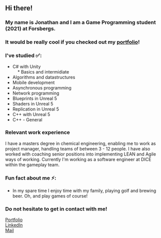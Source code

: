 ## Hi there!

### My name is Jonathan and I am a Game Programming student (2021) at Forsbergs.
### It would be really cool if you checked out my [portfolio](https://jonathanjonsson.github.io)!

### I've studied ✅:
* C# with Unity  
&nbsp;&nbsp;&nbsp;&nbsp;* Basics and intermidiate
* Algorithms and datastructures
* Mobile development
* Asynchronous programming
* Network programming
* Blueprints in Unreal 5
* Shaders in Unreal 5
* Replication in Unreal 5
* C++ with Unreal 5
* C++ - General

 
### Relevant work experience
I have a masters degree in chemical engineering, enabling me to work as project manager, handling teams of between 3 - 12 people. I have also worked with coaching senior positions into implementing LEAN and Agile ways of working.
Currently I'm working as a software engineer at DICE within the gameplay team.

### Fun fact about me ⚡:
* In my spare time I enjoy time with my family, playing golf and brewing beer. Oh, and play games of course!

### Do not hesitate to get in contact with me!
[Portfolio](https://jonathanjonsson.github.io)  
[LinkedIn](https://www.linkedin.com/in/jonathan-jonsson-50346a44)  
[Mail](mailto:jonsson.h.jonathan@gmail.com)
<!--
**JonathanJonsson/JonathanJonsson** is a ✨ _special_ ✨ repository because its `README.md` (this file) appears on your GitHub profile.

Here are some ideas to get you started:

- 🔭 I’m currently working on ...
- 🌱 I’m currently learning ...
- 👯 I’m looking to collaborate on ...
- 🤔 I’m looking for help with ...
- 💬 Ask me about ...
- 📫 How to reach me: ...
- 😄 Pronouns: ...
- ⚡ Fun fact: ...
-->
